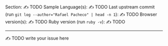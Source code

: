 <!--
⚠️  READ THIS BEFORE SUBMITTING ⚠️

Thanks for submitting a bug to BLiP Docs! If you've got a question about how to implement some feature, are encountering some unusual behavior in your fork of BLiP Docs, or if you want to chat, please start a new thread in our Forum at https://forum.blip.ai! We monitor it for new threads, and it makes it easy for knowledgeable members of the community to help solve problems.

-> https://forum.blip.ai <-

If you've found a bug or a typo with BLiP Docs, you're in the right place! Please fill out the form below with the issue you're having and we'll take a look. :)
-->

Section: ✍️ TODO
Sample Language(s): ✍️ TODO
Last upstream commit (run `git log --author="Rafael Pacheco" | head -n 1`): ✍️ TODO
Browser version(s): ✍️ TODO
Ruby version (run `ruby -v`):  ✍️ TODO

---

✍️ TODO write your issue here
